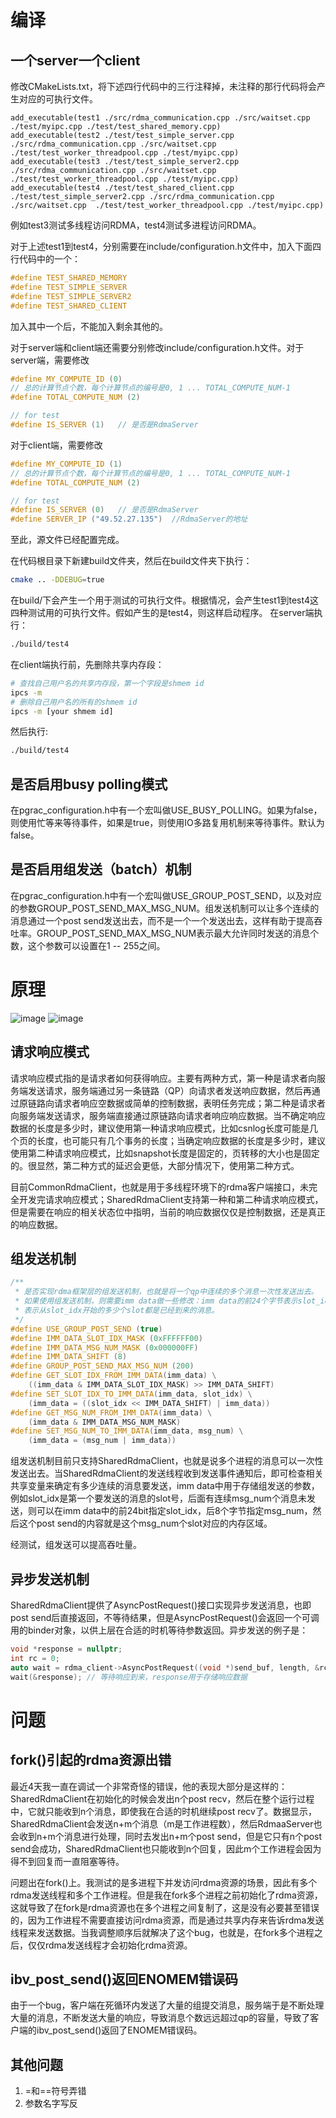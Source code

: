 
# 编译
## 一个server一个client
修改CMakeLists.txt，将下述四行代码中的三行注释掉，未注释的那行代码将会产生对应的可执行文件。
```
add_executable(test1 ./src/rdma_communication.cpp ./src/waitset.cpp ./test/myipc.cpp ./test/test_shared_memory.cpp)
add_executable(test2 ./test/test_simple_server.cpp ./src/rdma_communication.cpp ./src/waitset.cpp  ./test/test_worker_threadpool.cpp ./test/myipc.cpp) 
add_executable(test3 ./test/test_simple_server2.cpp ./src/rdma_communication.cpp ./src/waitset.cpp  ./test/test_worker_threadpool.cpp ./test/myipc.cpp) 
add_executable(test4 ./test/test_shared_client.cpp ./test/test_simple_server2.cpp ./src/rdma_communication.cpp ./src/waitset.cpp  ./test/test_worker_threadpool.cpp ./test/myipc.cpp)
```
例如test3测试多线程访问RDMA，test4测试多进程访问RDMA。

对于上述test1到test4，分别需要在include/configuration.h文件中，加入下面四行代码中的一个：
```cpp
#define TEST_SHARED_MEMORY
#define TEST_SIMPLE_SERVER
#define TEST_SIMPLE_SERVER2
#define TEST_SHARED_CLIENT
```
加入其中一个后，不能加入剩余其他的。

对于server端和client端还需要分别修改include/configuration.h文件。对于server端，需要修改
```cpp
#define MY_COMPUTE_ID (0)
// 总的计算节点个数，每个计算节点的编号是0, 1 ... TOTAL_COMPUTE_NUM-1
#define TOTAL_COMPUTE_NUM (2)

// for test
#define IS_SERVER (1)   // 是否是RdmaServer
```
对于client端，需要修改
```cpp
#define MY_COMPUTE_ID (1)
// 总的计算节点个数，每个计算节点的编号是0, 1 ... TOTAL_COMPUTE_NUM-1
#define TOTAL_COMPUTE_NUM (2)

// for test
#define IS_SERVER (0)   // 是否是RdmaServer
#define SERVER_IP ("49.52.27.135")  //RdmaServer的地址
```

至此，源文件已经配置完成。

在代码根目录下新建build文件夹，然后在build文件夹下执行：
```bash
cmake .. -DDEBUG=true
```
在build/下会产生一个用于测试的可执行文件。根据情况，会产生test1到test4这四种测试用的可执行文件。假如产生的是test4，则这样启动程序。
在server端执行：
```bash
./build/test4
```
在client端执行前，先删除共享内存段：
```bash
# 查找自己用户名的共享内存段，第一个字段是shmem id
ipcs -m
# 删除自己用户名的所有的shmem id
ipcs -m [your shmem id]
```
然后执行:
```bash
./build/test4
```

## 是否启用busy polling模式
在pgrac_configuration.h中有一个宏叫做USE_BUSY_POLLING。如果为false，则使用忙等来等待事件，如果是true，则使用IO多路复用机制来等待事件。默认为false。

## 是否启用组发送（batch）机制
在pgrac_configuration.h中有一个宏叫做USE_GROUP_POST_SEND，以及对应的参数GROUP_POST_SEND_MAX_MSG_NUM。组发送机制可以让多个连续的消息通过一个post send发送出去，而不是一个一个发送出去，这样有助于提高吞吐率。GROUP_POST_SEND_MAX_MSG_NUM表示最大允许同时发送的消息个数，这个参数可以设置在1 -- 255之间。

# 原理
![image](assets/rdma1.png)
![image](assets/rdma2.png)
## 请求响应模式
请求响应模式指的是请求者如何获得响应。主要有两种方式，第一种是请求者向服务端发送请求，服务端通过另一条链路（QP）向请求者发送响应数据，然后再通过原链路向请求者响应空数据或简单的控制数据，表明任务完成；第二种是请求者向服务端发送请求，服务端直接通过原链路向请求者响应响应数据。当不确定响应数据的长度是多少时，建议使用第一种请求响应模式，比如csnlog长度可能是几个页的长度，也可能只有几个事务的长度；当确定响应数据的长度是多少时，建议使用第二种请求响应模式，比如snapshot长度是固定的，页转移的大小也是固定的。很显然，第二种方式的延迟会更低，大部分情况下，使用第二种方式。

目前CommonRdmaClient，也就是用于多线程环境下的rdma客户端接口，未完全开发完请求响应模式；SharedRdmaClient支持第一种和第二种请求响应模式，但是需要在响应的相关状态位中指明，当前的响应数据仅仅是控制数据，还是真正的响应数据。

## 组发送机制
```cpp
/** 
 * 是否实现rdma框架层的组发送机制，也就是将一个qp中连续的多个消息一次性发送出去。
 * 如果使用组发送机制，则需要imm data做一些修改：imm data的前24个字节表示slot_idx，后8个字节
 * 表示从slot_idx开始的多少个slot都是已经到来的消息。
 */
#define USE_GROUP_POST_SEND (true)
#define IMM_DATA_SLOT_IDX_MASK (0xFFFFFF00)
#define IMM_DATA_MSG_NUM_MASK (0x000000FF)
#define IMM_DATA_SHIFT (8)
#define GROUP_POST_SEND_MAX_MSG_NUM (200)
#define GET_SLOT_IDX_FROM_IMM_DATA(imm_data) \
    ((imm_data & IMM_DATA_SLOT_IDX_MASK) >> IMM_DATA_SHIFT)
#define SET_SLOT_IDX_TO_IMM_DATA(imm_data, slot_idx) \
    (imm_data = ((slot_idx << IMM_DATA_SHIFT) | imm_data))
#define GET_MSG_NUM_FROM_IMM_DATA(imm_data) \
    (imm_data & IMM_DATA_MSG_NUM_MASK)
#define SET_MSG_NUM_TO_IMM_DATA(imm_data, msg_num) \
    (imm_data = (msg_num | imm_data))

```
组发送机制目前只支持SharedRdmaClient，也就是说多个进程的消息可以一次性发送出去。当SharedRdmaClient的发送线程收到发送事件通知后，即可检查相关共享变量来确定有多少连续的消息要发送，imm data中用于存储组发送的参数，例如slot_idx是第一个要发送的消息的slot号，后面有连续msg_num个消息未发送，则可以在imm data中的前24bit指定slot_idx，后8个字节指定msg_num，然后这个post send的内容就是这个msg_num个slot对应的内存区域。

经测试，组发送可以提高吞吐量。

## 异步发送机制
SharedRdmaClient提供了AsyncPostRequest()接口实现异步发送消息，也即post send后直接返回，不等待结果，但是AsyncPostRequest()会返回一个可调用的binder对象，以供上层在合适的时机等待参数返回。异步发送的例子是：
```cpp
void *response = nullptr;
int rc = 0;
auto wait = rdma_client->AsyncPostRequest((void *)send_buf, length, &rc); 
wait(&response); // 等待响应到来，response用于存储响应数据
```


# 问题
## fork()引起的rdma资源出错
最近4天我一直在调试一个非常奇怪的错误，他的表现大部分是这样的：SharedRdmaClient在初始化的时候会发出n个post recv，然后在整个运行过程中，它就只能收到n个消息，即使我在合适的时机继续post recv了。数据显示，SharedRdmaClient会发送n+m个消息（m是工作进程数），然后RdmaaServer也会收到n+m个消息进行处理，同时去发出n+m个post send，但是它只有n个post send会成功，SharedRdmaClient也只能收到n个回复，因此m个工作进程会因为得不到回复而一直阻塞等待。
    
问题出在fork()上。我测试的是多进程下并发访问rdma资源的场景，因此有多个rdma发送线程和多个工作进程。但是我在fork多个进程之前初始化了rdma资源，这就导致了在fork是rdma资源也在多个进程之间复制了，这是没有必要甚至错误的，因为工作进程不需要直接访问rdma资源，而是通过共享内存来告诉rdma发送线程来发送数据。当我调整顺序后就解决了这个bug，也就是，在fork多个进程之后，仅仅rdma发送线程才会初始化rdma资源。

## ibv_post_send()返回ENOMEM错误码
由于一个bug，客户端在死循环内发送了大量的组提交消息，服务端于是不断处理大量的消息，不断发送大量的响应，导致消息个数远远超过qp的容量，导致了客户端的ibv_post_send()返回了ENOMEM错误码。

## 其他问题
1. =和==符号弄错
2. 参数名字写反
